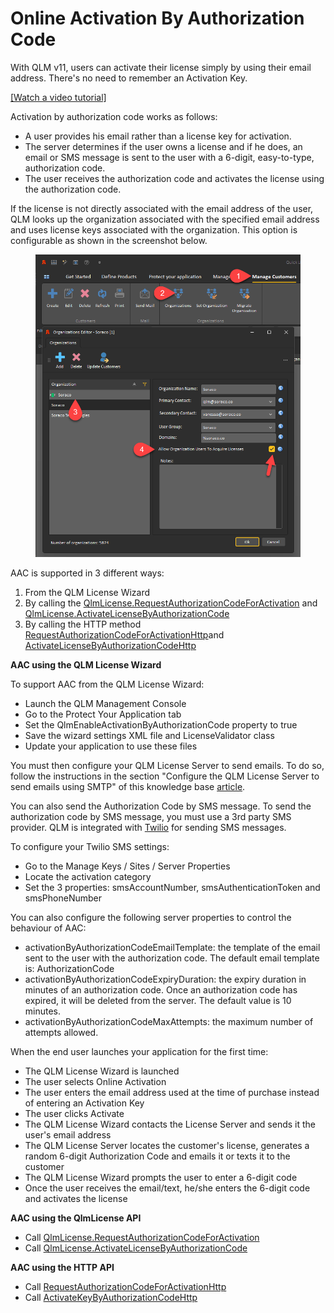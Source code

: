 # Online Activation By Authorization Code

With QLM v11, users can activate their license simply by using their email address. There's no need to remember an Activation Key.

[\[Watch a video tutorial\]](http://www.screencast.com/users/Soraco/folders/Quick%20License%20Manager%2011/media/bd4fd5ad-bec0-456a-99b3-195ada53dec1)

Activation by authorization code works as follows:

* A user provides his email rather than a license key for activation.
* The server determines if the user owns a license and if he does, an email or SMS message is sent to the user with a 6-digit, easy-to-type, authorization code.
* The user receives the authorization code and activates the license using the authorization code.

If the license is not directly associated with the email address of the user, QLM looks up the organization associated with the specified email address and uses license keys associated with the organization. This option is configurable as shown in the screenshot below.

<figure><img src="../../.gitbook/assets/image (1) (1).png" alt=""><figcaption></figcaption></figure>



AAC is supported in 3 different ways:

1. From the QLM License Wizard
2. By calling the [QlmLicense.RequestAuthorizationCodeForActivation](../../api-reference/qlmlicense/application-methods/requestauthorizationcodeforactivation.md) and [QlmLicense.ActivateLicenseByAuthorizationCode](../../api-reference/qlmlicense/application-methods/activatelicensebyauthorizationcode.md)
3. By calling the HTTP method [RequestAuthorizationCodeForActivationHttp](../../api-reference/http-methods/requestauthorizationcodeforactivationhttp.md)and [ActivateLicenseByAuthorizationCodeHttp](../../api-reference/http-methods/activatekeybyauthorizationcodehttp.md)

**AAC using the QLM License Wizard**

To support AAC from the QLM License Wizard:

* Launch the QLM Management Console
* Go to the Protect Your Application tab
* Set the QlmEnableActivationByAuthorizationCode property to true
* Save the wizard settings XML file and LicenseValidator class
* Update your application to use these files

You must then configure your QLM License Server to send emails. To do so, follow the instructions in the section "Configure the QLM License Server to send emails using SMTP" of this knowledge base [article](../../email-framework/configuration/how-to-configure-qlm-to-send-mail-using-smtp.md).

You can also send the Authorization Code by SMS message. To send the authorization code by SMS message, you must use a 3rd party SMS provider. QLM is integrated with [Twilio](https://www.twilio.com/) for sending SMS messages.

To configure your Twilio SMS settings:

* Go to the Manage Keys / Sites / Server Properties
* Locate the activation category
* Set the 3 properties: smsAccountNumber, smsAuthenticationToken and smsPhoneNumber

You can also configure the following server properties to control the behaviour of AAC:

* activationByAuthorizationCodeEmailTemplate: the template of the email sent to the user with the authorization code. The default email template is: AuthorizationCode
* &#x20;activationByAuthorizationCodeExpiryDuration: the expiry duration in minutes of an authorization code. Once an authorization code has expired, it will be deleted from the server. The default value is 10 minutes.
* activationByAuthorizationCodeMaxAttempts: the maximum number of attempts allowed.&#x20;

When the end user launches your application for the first time:

* The QLM License Wizard is launched
* The user selects Online Activation
* The user enters the email address used at the time of purchase instead of entering an Activation Key
* The user clicks Activate
* The QLM License Wizard contacts the License Server and sends it the user's email address
* The QLM License Server locates the customer's license, generates a random 6-digit Authorization Code and emails it or texts it to the customer
* The QLM License Wizard prompts the user to enter a 6-digit code
* Once the user receives the email/text, he/she enters the 6-digit code and activates the license

**AAC using the QlmLicense API**

* Call [QlmLicense.RequestAuthorizationCodeForActivation](../../api-reference/qlmlicense/application-methods/requestauthorizationcodeforactivation.md)
* Call [QlmLicense.ActivateLicenseByAuthorizationCode](../../api-reference/qlmlicense/application-methods/activatelicensebyauthorizationcode.md)

&#x20;**AAC using the HTTP API**

* Call [RequestAuthorizationCodeForActivationHttp](../../api-reference/http-methods/requestauthorizationcodeforactivationhttp.md)
* Call [ActivateKeyByAuthorizationCodeHttp](../../api-reference/http-methods/activatekeybyauthorizationcodehttp.md)
